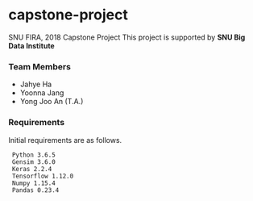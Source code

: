 # capstone-project

SNU FIRA, 2018 Capstone Project
This project is supported by **SNU Big Data Institute**

### Team Members
- Jahye Ha
- Yoonna Jang
- Yong Joo An (T.A.)


### Requirements
Initial requirements are as follows.
```
 Python 3.6.5
 Gensim 3.6.0
 Keras 2.2.4
 Tensorflow 1.12.0
 Numpy 1.15.4
 Pandas 0.23.4
```

